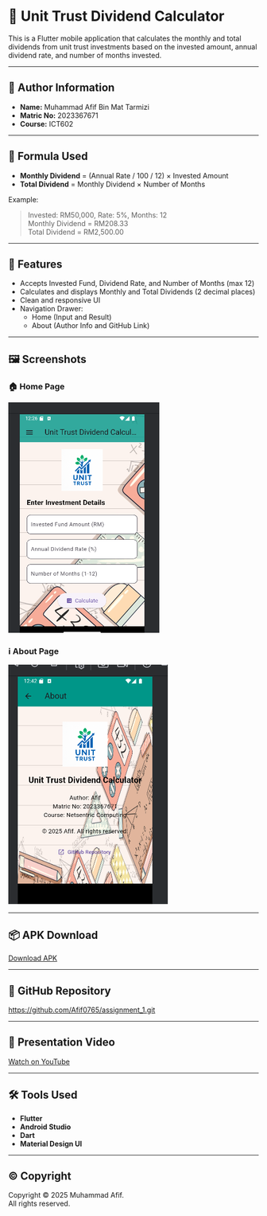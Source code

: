 # 📱 Unit Trust Dividend Calculator

This is a Flutter mobile application that calculates the monthly and total dividends from unit trust investments based on the invested amount, annual dividend rate, and number of months invested.

---

## 👤 Author Information

- **Name:** Muhammad Afif Bin Mat Tarmizi
- **Matric No:** 2023367671
- **Course:** ICT602

---

## 🧮 Formula Used

- **Monthly Dividend** = (Annual Rate / 100 / 12) × Invested Amount
- **Total Dividend** = Monthly Dividend × Number of Months

Example:
> Invested: RM50,000, Rate: 5%, Months: 12  
> Monthly Dividend = RM208.33  
> Total Dividend = RM2,500.00

---

## 🧾 Features

- Accepts Invested Fund, Dividend Rate, and Number of Months (max 12)
- Calculates and displays Monthly and Total Dividends (2 decimal places)
- Clean and responsive UI
- Navigation Drawer:
    - Home (Input and Result)
    - About (Author Info and GitHub Link)

---

## 🖼️ Screenshots

### 🏠 Home Page
![Home Page](screenshot/home.png)

### ℹ️ About Page
![About Page](screenshot/about.png)

---

## 📦 APK Download

[Download APK](https://github.com/Afif0765/assignment_1/blob/main/app-release.apk)

---

## 🔗 GitHub Repository

https://github.com/Afif0765/assignment_1.git

---

## 🎥 Presentation Video

[Watch on YouTube](https://youtu.be/your-video-link)

---

## 🛠️ Tools Used

- **Flutter**
- **Android Studio**
- **Dart**
- **Material Design UI**

---

## © Copyright

Copyright © 2025 Muhammad Afif.  
All rights reserved.
